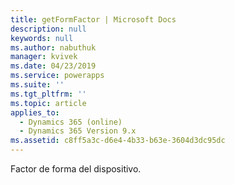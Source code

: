 ```yaml
---
title: getFormFactor | Microsoft Docs
description: null
keywords: null
ms.author: nabuthuk
manager: kvivek
ms.date: 04/23/2019
ms.service: powerapps
ms.suite: ''
ms.tgt_pltfrm: ''
ms.topic: article
applies_to:
  - Dynamics 365 (online)
  - Dynamics 365 Version 9.x
ms.assetid: c8ff5a3c-d6e4-4b33-b63e-3604d3dc95dc
---
```


Factor de forma del dispositivo.
